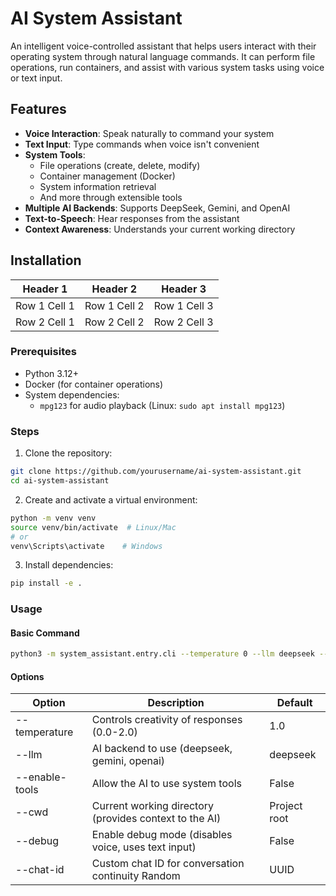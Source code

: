 # AI System Assistant

An intelligent voice-controlled assistant that helps users interact with their operating system through natural language commands. It can perform file operations, run containers, and assist with various system tasks using voice or text input.

## Features

- **Voice Interaction**: Speak naturally to command your system
- **Text Input**: Type commands when voice isn't convenient
- **System Tools**:
  - File operations (create, delete, modify)
  - Container management (Docker)
  - System information retrieval
  - And more through extensible tools
- **Multiple AI Backends**: Supports DeepSeek, Gemini, and OpenAI
- **Text-to-Speech**: Hear responses from the assistant
- **Context Awareness**: Understands your current working directory

## Installation

| Header 1      | Header 2      | Header 3      |
|---------------|---------------|---------------|
| Row 1 Cell 1  | Row 1 Cell 2  | Row 1 Cell 3  |
| Row 2 Cell 1  | Row 2 Cell 2  | Row 2 Cell 3  |

### Prerequisites

- Python 3.12+
- Docker (for container operations)
- System dependencies:
  - `mpg123` for audio playback (Linux: `sudo apt install mpg123`)

### Steps

1. Clone the repository:
```bash
git clone https://github.com/yourusername/ai-system-assistant.git
cd ai-system-assistant
```
2. Create and activate a virtual environment:
```bash
python -m venv venv
source venv/bin/activate  # Linux/Mac
# or
venv\Scripts\activate    # Windows
```
3. Install dependencies:
```bash
pip install -e .
```
### Usage
#### Basic Command
```bash
python3 -m system_assistant.entry.cli --temperature 0 --llm deepseek --chat-id 1 --enable-tools
```
#### Options
| Option | Description | Default |
|--------|-------------|---------- |
|--temperature |	Controls creativity of responses (0.0-2.0) | 1.0 |
|--llm |	AI backend to use (deepseek, gemini, openai) | deepseek |
|--enable-tools	| Allow the AI to use system tools | False |
|--cwd | Current working directory (provides context to the AI)	| Project root |
|--debug | Enable debug mode (disables voice, uses text input) | False |
|--chat-id | Custom chat ID for conversation continuity	Random | UUID |
